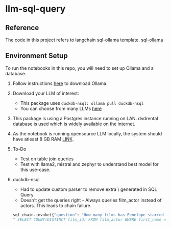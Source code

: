 # llm-sql-query

## Reference
The code in this project refers to langchain sql-ollama template.
[sql-ollama](https://github.com/langchain-ai/langchain/tree/master/templates/sql-ollama)
   

## Environment Setup

To run the notebooks in this repo, you will need to set up Ollama and a database.

1. Follow instructions [here](https://ollama.com/download) to download Ollama.

2. Download your LLM of interest:

    * This package uses `duckdb-nsql: ollama pull duckdb-nsql`
    * You can choose from many LLMs [here](https://ollama.ai/library)

3. This package is using a  Postgres instance running on LAN. dvdrental database is used which is widely available on the internet.

4. As the notebook is running opensource LLM locally, the system should have atleast 8 GB RAM [LINK](https://ollama.com/library/orca-mini#:~:text=the%20sky%20blue%3F%22%0A%20%20%20%7D%27-,Memory%20requirements,-7b%20models%20generally). 

5. To-Do
    - Test on table join queries 
    - Test with llama2, mistral and zephyr to understand best model for this use-case.
    
6. duckdb-nsql
    - Had to update custom parser to remove extra \\ generated in SQL Query.
    - Doesn't get the queries right - Always queries film_actor instead of actors. This leads to chain failure.
    ```python
    sql_chain.invoke({"question": "How many films has Penelope starred in?"})
    " SELECT COUNT(DISTINCT film_id) FROM film_actor WHERE first_name = 'Penelope' AND last_name = (SELECT last_name FROM actor WHERE actor.actor_id = film_actor.actor_id);"

    ```